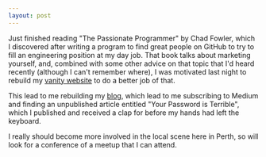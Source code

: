 ```yaml
---
layout: post
---
```


Just finished reading "The Passionate Programmer" by Chad Fowler, which I
discovered after writing a program to find great people on GitHub to try to fill
an engineering position at my day job. That book talks about marketing yourself,
and, combined with some other advice on that topic that I'd heard recently
(although I can't remember where), I was motivated last night to rebuild my
[vanity website](https://www.kranzky.com) to do a better job of that.

This lead to me rebuilding my [blog](https://blog.kranzky.com), which lead to me
subscribing to Medium and finding an unpublished article entitled "Your Password
is Terrible", which I published and received a clap for before my hands had left
the keyboard.

I really should become more involved in the local scene here in Perth, so will
look for a conference of a meetup that I can attend.
